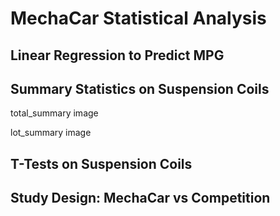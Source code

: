 # MechaCar Statistical Analysis

## Linear Regression to Predict MPG



## Summary Statistics on Suspension Coils

total_summary image

lot_summary image


## T-Tests on Suspension Coils


## Study Design: MechaCar vs Competition
